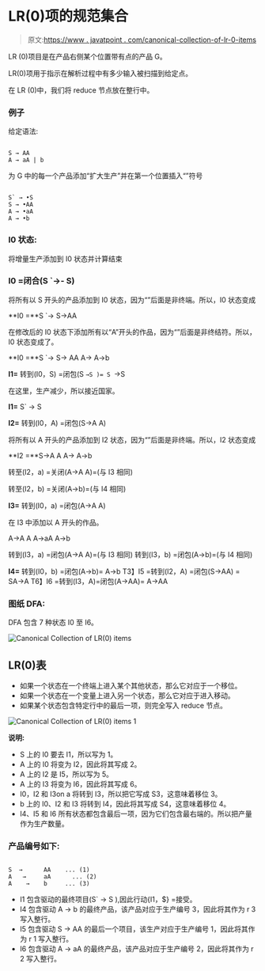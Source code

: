 # LR(0)项的规范集合

> 原文:[https://www . javatpoint . com/canonical-collection-of-lr-0-items](https://www.javatpoint.com/canonical-collection-of-lr-0-items)

LR (0)项目是在产品右侧某个位置带有点的产品 G。

LR(0)项用于指示在解析过程中有多少输入被扫描到给定点。

在 LR (0)中，我们将 reduce 节点放在整行中。

### 例子

给定语法:

```

S → AA
A → aA | b

```

为 G 中的每一个产品添加“扩大生产”并在第一个位置插入“”符号

```

S` → •S
S → •AA
A → •aA 
A → •b

```

### I0 状态:

将增量生产添加到 I0 状态并计算结束

### I0 =闭合(S `→- S)

将所有以 S 开头的产品添加到 I0 状态，因为“”后面是非终端。所以，I0 状态变成

**I0 =**S `→
S→AA

在修改后的 I0 状态下添加所有以“A”开头的作品，因为“”后面是非终结符。所以，I0 状态变成了。

**I0 =**S `→
S→
AA A→
A→b

**I1=** 转到(I0，S) =闭包(S `→S )= S `→S

在这里，生产减少，所以接近国家。

**I1=** S` → S

**I2=** 转到(I0，A) =闭包(S→A A)

将所有以 A 开头的产品添加到 I2 状态，因为“”后面是非终端。所以，I2 状态变成

**I2 =**S→A A
A→
A→b

转至(I2，a) =关闭(A→A A)=(与 I3 相同)

转至(I2，b) =关闭(A→b)=(与 I4 相同)

**I3=** 转到(I0，a) =闭包(A→A A)

在 I3 中添加以 A 开头的作品。

A→A A
A→aA
A→b

转到(I3，a) =闭包(A→A A)=(与 I3 相同)
转到(I3，b) =闭包(A→b)=(与 I4 相同)

**I4=** 转到(I0，b) =闭包(A→b)= A→b
T3】I5 =转到(I2，A) =闭包(S→AA) = SA→A
T6】I6 =转到(I3，A)=闭包(A→AA)= A→AA

### 图纸 DFA:

DFA 包含 7 种状态 I0 至 I6。

![Canonical Collection of LR(0) items](../Images/b48aa3ff46e75c493dc90cb20ddecb46.png)

## LR(0)表

*   如果一个状态在一个终端上进入某个其他状态，那么它对应于一个移位。
*   如果一个状态在一个变量上进入另一个状态，那么它对应于进入移动。
*   如果某个状态包含特定行中的最后一项，则完全写入 reduce 节点。

![Canonical Collection of LR(0) items 1](../Images/a3e169d9632a057324dbe4b29984ef62.png)

**说明:**

*   S 上的 I0 要去 I1，所以写为 1。
*   A 上的 I0 将变为 I2，因此将其写成 2。
*   A 上的 I2 是 I5，所以写为 5。
*   A 上的 I3 将变为 I6，因此将其写成 6。
*   I0，I2 和 I3on a 将转到 I3，所以把它写成 S3，这意味着移位 3。
*   b 上的 I0、I2 和 I3 将转到 I4，因此将其写成 S4，这意味着移位 4。
*   I4、I5 和 I6 所有状态都包含最后一项，因为它们包含最右端的。所以把产量作为生产数量。

### 产品编号如下:

```

S  →      AA    ... (1)                            
A   →     aA      ... (2) 
A    →    b     ... (3)

```

*   I1 包含驱动的最终项目(S` → S ),因此行动{I1，$} =接受。
*   I4 包含驱动 A → b 的最终产品，该产品对应于生产编号 3，因此将其作为 r 3 写入整行。
*   I5 包含驱动 S → AA 的最后一个项目，该生产对应于生产编号 1，因此将其作为 r 1 写入整行。
*   I6 包含驱动 A → aA 的最终产品，该产品对应于生产编号 2，因此将其作为 r 2 写入整行。